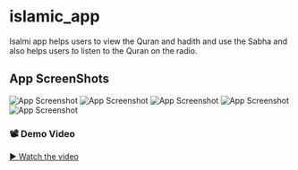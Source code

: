 # islamic_app

Isalmi app helps users to view the Quran and hadith and use the Sabha and also
helps users to listen to the Quran on the radio.

## App ScreenShots
![App Screenshot](assets/screenShots/1.png)
![App Screenshot](assets/screenShots/2.png)
![App Screenshot](assets/screenShots/3.png)
![App Screenshot](assets/screenShots/4.png)
![App Screenshot](assets/screenShots/5.png)

### 📽️ Demo Video

[▶️ Watch the video](https://drive.google.com/file/d/1ihWg0knvlLfIihl6clGPXDBk7NcnGPmg/view?usp=drive_link)
